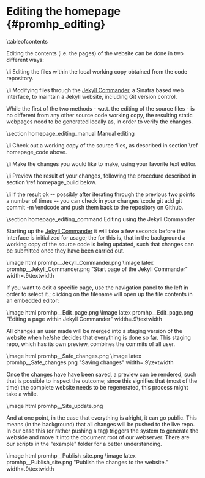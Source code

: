 Editing the homepage    {#promhp_editing}
====================

\tableofcontents

Editing the contents (i.e. the pages) of the website can be done in two different
ways:

\li Editing the files within the local working copy obtained from the code
repository.

\li Modifying files through the [Jekyll Commander](https://github.com/prometheus-ev/JekyllCommander), a Sinatra based web interface, to maintain a Jekyll website, including Git version control.

While the first of the two methods - w.r.t. the editing of the source files -
is no different from any other source code working copy, the resulting static
webpages need to be generated locally as, in order to verify the changes.

\section homepage_editing_manual Manual editing

\li Check out a working copy of the source files, as described in section
\ref homepage_code above.

\li Make the changes you would like to make, using your favorite text editor.

\li Preview the result of your changes, following the procedure described in
section \ref homepage_build below.

\li If the result ok -- possibly after iterating through the previous two
points a number of times -- you can check in your changes
\code
git add <files>
git commit -m <commit message>
\endcode
and push them back to the repository on Github.

\section homepage_editing_command Editing using the Jekyll Commander

  Starting up the [Jekyll Commander](http://prometheus-app.uni-koeln.de/promhp)
  it will take a few seconds before the interface is initialized for usage; the
  for this is, that in the background a working copy of the source code is being
  updated, such that changes can be submitted once they have been carried out.

  \image html promhp__Jekyll_Commander.png
  \image latex promhp__Jekyll_Commander.png "Start page of the Jekyll Commander" width=.9\textwidth

  If you want to edit a specific page, use the navigation panel to the left in
  order to select it.; clicking on the filename will open up the file contents
  in an embedded editor:

  \image html promhp__Edit_page.png
  \image latex promhp__Edit_page.png "Editing a page within Jekyll Commander" width=.9\textwidth

  All changes an user made will be merged into a staging version of the website
  when he/she decides that everything is done so far. This staging repo, which
  has its own preview, combines the commits of all user.

  \image html promhp__Safe_changes.png
  \image latex promhp__Safe_changes.png "Saving changes" width=.9\textwidth

  Once the changes have have been saved, a preview can be rendered, such that is
  possible to inspect the outcome; since this signifies that (most of the time)
  the complete website needs to be regenerated, this process might take a while.

  \image html promhp__Site_update.png

  And at one point, in the case that everything is alright, it can go public. This
  means (in the background) that all changes will be pushed to the live repo.
  In our case this (or rather pushing a tag) triggers the system to generate the
  webside and move it into the document root of our webserver. There are our
  scripts in the "example" folder for a better understanding.

  \image html promhp__Publish_site.png
  \image latex promhp__Publish_site.png "Publish the changes to the website." width=.9\textwidth

